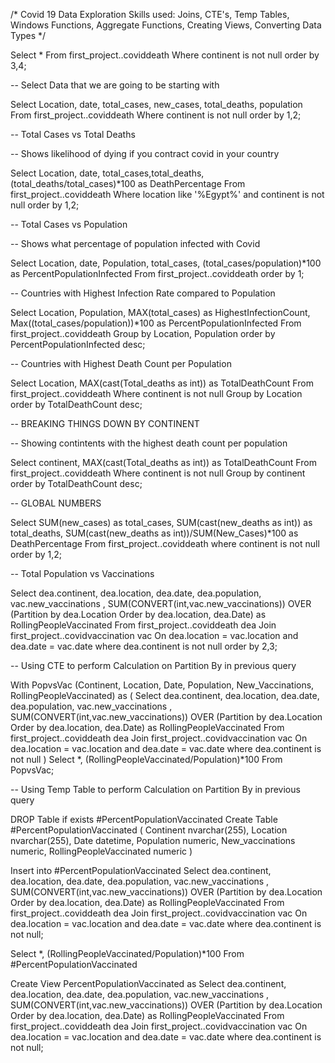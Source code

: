 /*
Covid 19 Data Exploration 
Skills used: Joins, CTE's, Temp Tables, Windows Functions, Aggregate Functions, Creating Views, Converting Data Types
*/




Select *
From first_project..coviddeath
Where continent is not null 
order by 3,4;





-- Select Data that we are going to be starting with


Select Location, date, total_cases, new_cases, total_deaths, population
From first_project..coviddeath
Where continent is not null 
order by 1,2;



-- Total Cases vs Total Deaths

-- Shows likelihood of dying if you contract covid in your country


Select Location, date, total_cases,total_deaths, (total_deaths/total_cases)*100 as DeathPercentage
From first_project..coviddeath
Where location like '%Egypt%'
and continent is not null 
order by 1,2;



-- Total Cases vs Population

-- Shows what percentage of population infected with Covid


Select Location, date, Population, total_cases,  (total_cases/population)*100 as PercentPopulationInfected
From first_project..coviddeath
order by 1;



-- Countries with Highest Infection Rate compared to Population


Select Location, Population, MAX(total_cases) as HighestInfectionCount,  Max((total_cases/population))*100 as PercentPopulationInfected
From first_project..coviddeath
Group by Location, Population
order by PercentPopulationInfected desc;



-- Countries with Highest Death Count per Population


Select Location, MAX(cast(Total_deaths as int)) as TotalDeathCount
From first_project..coviddeath
Where continent is not null 
Group by Location
order by TotalDeathCount desc;




-- BREAKING THINGS DOWN BY CONTINENT

-- Showing contintents with the highest death count per population


Select continent, MAX(cast(Total_deaths as int)) as TotalDeathCount
From first_project..coviddeath
Where continent is not null 
Group by continent
order by TotalDeathCount desc;




-- GLOBAL NUMBERS



Select SUM(new_cases) as total_cases, SUM(cast(new_deaths as int)) as total_deaths, SUM(cast(new_deaths as int))/SUM(New_Cases)*100 as DeathPercentage
From first_project..coviddeath
where continent is not null 
order by 1,2;




-- Total Population vs Vaccinations


Select dea.continent, dea.location, dea.date, dea.population, vac.new_vaccinations
, SUM(CONVERT(int,vac.new_vaccinations)) OVER (Partition by dea.Location Order by dea.location, dea.Date) as RollingPeopleVaccinated
From first_project..coviddeath dea
Join first_project..covidvaccination vac
	On dea.location = vac.location
	and dea.date = vac.date
where dea.continent is not null 
order by 2,3;



-- Using CTE to perform Calculation on Partition By in previous query


With PopvsVac (Continent, Location, Date, Population, New_Vaccinations, RollingPeopleVaccinated)
as
(
Select dea.continent, dea.location, dea.date, dea.population, vac.new_vaccinations
, SUM(CONVERT(int,vac.new_vaccinations)) OVER (Partition by dea.Location Order by dea.location, dea.Date) as RollingPeopleVaccinated
From first_project..coviddeath dea 
Join first_project..covidvaccination vac
	On dea.location = vac.location
	and dea.date = vac.date
where dea.continent is not null 
)
Select *, (RollingPeopleVaccinated/Population)*100
From PopvsVac;




-- Using Temp Table to perform Calculation on Partition By in previous query


DROP Table if exists #PercentPopulationVaccinated
Create Table #PercentPopulationVaccinated
(
Continent nvarchar(255),
Location nvarchar(255),
Date datetime,
Population numeric,
New_vaccinations numeric,
RollingPeopleVaccinated numeric
)


Insert into #PercentPopulationVaccinated
Select dea.continent, dea.location, dea.date, dea.population, vac.new_vaccinations
, SUM(CONVERT(int,vac.new_vaccinations)) OVER (Partition by dea.Location Order by dea.location, dea.Date) as RollingPeopleVaccinated
From first_project..coviddeath dea 
Join first_project..covidvaccination  vac
	On dea.location = vac.location
	and dea.date = vac.date
	where dea.continent is not null;


Select *, (RollingPeopleVaccinated/Population)*100
From #PercentPopulationVaccinated




Create View PercentPopulationVaccinated as
Select dea.continent, dea.location, dea.date, dea.population, vac.new_vaccinations
, SUM(CONVERT(int,vac.new_vaccinations)) OVER (Partition by dea.Location Order by dea.location, dea.Date) as RollingPeopleVaccinated
From first_project..coviddeath dea
Join first_project..covidvaccination vac
	On dea.location = vac.location
	and dea.date = vac.date
where dea.continent is not null;

